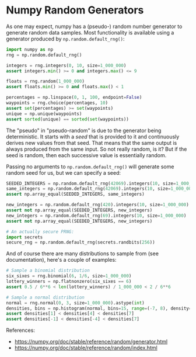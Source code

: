 # Numpy Random Generators

As one may expect, numpy has a (pseudo-) random number generator to generate random data samples. Most functionality is available using a generator produced by `np.random.default_rng()`:
```python
import numpy as np
rng = np.random.default_rng()

integers = rng.integers(0, 10, size=1_000_000)
assert integers.min() >= 0 and integers.max() <= 9

floats = rng.random(1_000_000)
assert floats.min() >= 0 and floats.max() < 1

percentages = np.linspace(0, 1, 100, endpoint=False)
waypoints = rng.choice(percentages, 10)
assert set(percentages) >= set(waypoints)
unique = np.unique(waypoints)
assert sorted(unique) == sorted(set(waypoints))
```

The "pseudo" in "pseudo-random" is due to the generator being deterministic. It starts with a *seed* that is provided to it and continuously derives new values from that seed. That means that the same output is always produced from the same input. So not really random, is it? But if the seed is random, then each successive value is essentially random.

Passing no arguments to `np.random.default_rng()` will generate some random seed for us, but we can specify a seed:
```python
SEEDED_INTEGERS = np.random.default_rng(42069).integers(10, size=1_000_000)
same_integers = np.random.default_rng(42069).integers(10, size=1_000_000)
assert np.array_equal(SEEDED_INTEGERS, same_integers)

new_integers = np.random.default_rng(420).integers(10, size=1_000_000)
assert not np.array_equal(SEEDED_INTEGERS, new_integers)
new_integers = np.random.default_rng(69).integers(10, size=1_000_000)
assert not np.array_equal(SEEDED_INTEGERS, new_integers)

# An actually secure PRNG:
import secrets
secure_rng = np.random.default_rng(secrets.randbits(256))
```

And of course there are many distributions to sample from (see documentation), here's a couple of examples:
```python
# Sample a binomial distribution
six_sixes = rng.binomial(6, 1/6, size=1_000_000)
lottery_winners = np.flatnonzero(six_sixes == 6)
assert 0.5 / 6**6 < len(lottery_winners) / 1_000_000 < 2 / 6**6

# Sample a normal distribution
normal = rng.normal(0, 3, size=1_000_000).astype(int)
densities, bins = np.histogram(normal, bins=15, range=(-7, 8), density=True)
assert densities[1] < densities[4] < densities[7]
assert densities[-1] < densities[-4] < densities[7]
```

References:
- https://numpy.org/doc/stable/reference/random/generator.html
- https://numpy.org/doc/stable/reference/random/index.html
